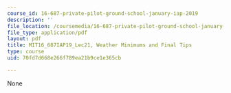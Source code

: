 ```yaml
---
course_id: 16-687-private-pilot-ground-school-january-iap-2019
description: ''
file_location: /coursemedia/16-687-private-pilot-ground-school-january-iap-2019/70fd7d668e266f789ea21b9ce1e365cb_MIT16_687IAP19_Lec21.pdf
file_type: application/pdf
layout: pdf
title: MIT16_687IAP19_Lec21, Weather Minimums and Final Tips
type: course
uid: 70fd7d668e266f789ea21b9ce1e365cb

---
```

None